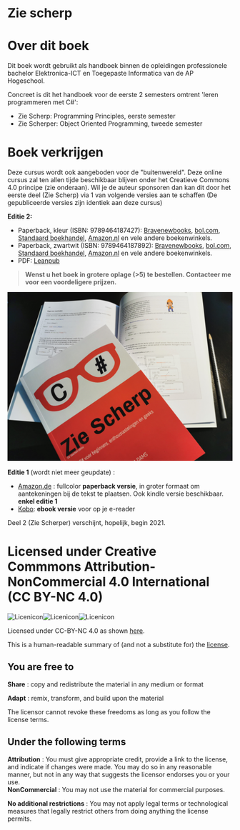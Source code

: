 # Zie scherp
# Over dit boek

Dit boek wordt gebruikt als handboek binnen de opleidingen professionele bachelor Elektronica-ICT en Toegepaste Informatica van de AP Hogeschool.

Concreet is dit het handboek voor de eerste 2 semesters omtrent 'leren programmeren met C\#':

* Zie Scherp: Programming Principles, eerste semester
* Zie Scherper: Object Oriented Programming, tweede semester

# Boek verkrijgen

Deze cursus wordt ook aangeboden voor de "buitenwereld". Deze online cursus zal ten allen tijde beschikbaar blijven onder het Creatieve Commons 4.0 principe (zie onderaan). Wil je de auteur sponsoren dan kan dit door het eerste deel (Zie Scherp) via 1 van volgende versies aan te schaffen (De gepubliceerde versies zijn identiek aan deze cursus)

**Editie 2:**
* Paperback, kleur (ISBN: 9789464187427): [Bravenewbooks](https://www.bravenewbooks.nl/shop/index.php/catalog/product/view/id/544359/s/zie-scherp-c-voor-beginners-enthousiastelingen-en-geeks-251307-www-bravenewbooks-nl/), [bol.com](https://www.bol.com/nl/p/zie-scherp/9300000023492179/?bltgh=pyHQVLKbHvqg3UcCFz9Crw.1_4.6.ProductImage), [Standaard boekhandel](https://www.standaardboekhandel.be/p/zie-scherp-9789464187427), [Amazon.nl](https://www.amazon.nl/dp/9464187425/ref=sr_1_3?__mk_nl_NL=%C3%85M%C3%85%C5%BD%C3%95%C3%91&dchild=1&keywords=zie+scherp&qid=1611095821&sr=8-3) en vele andere boekenwinkels.
* Paperback, zwartwit (ISBN: 9789464187892): [Bravenewbooks](https://www.bravenewbooks.nl/shop/index.php/catalog/product/view/id/544439/s/zie-scherp-c-voor-beginners-enthousiastelingen-en-geeks-zwartwit-editie-252007-www-bravenewbooks-nl/), [bol.com](https://www.bol.com/nl/p/zie-scherp/9300000023492108/?bltgh=m6bIdbUGWkGwdhcHLmNDmw.1_4.8.ProductTitle), [Standaard boekhandel](https://www.standaardboekhandel.be/p/zie-scherp-9789464187892), [Amazon.nl](https://www.amazon.nl/dp/9464187891/ref=sr_1_2?__mk_nl_NL=%C3%85M%C3%85%C5%BD%C3%95%C3%91&dchild=1&keywords=zie+scherp&qid=1611095821&sr=8-2) en vele andere boekenwinkels.
* PDF: [Leanpub](http://leanpub.com/ziescherp/)
  
> **Wenst u het boek in grotere oplage (>5) te bestellen. Contacteer me voor  een voordeligere prijzen.**

![](./assets/boek.jpg)

**Editie 1** (wordt niet meer geupdate) :
* [Amazon.de](https://www.amazon.de/dp/B08HGNS5SF) : fullcolor **paperback versie**, in groter formaat om aantekeningen bij de tekst te plaatsen. Ook kindle versie beschikbaar. **enkel editie 1**
* [Kobo](https://www.kobo.com/be/nl/ebook/zie-scherp): **ebook versie** voor op je e-reader


Deel 2 (Zie Scherper) verschijnt, hopelijk, begin 2021.

# Licensed under Creative Commmons Attribution-NonCommercial 4.0 International \(CC BY-NC 4.0\)

![Licenicon](/assets/ccicon.png)![Licenicon](/assets/ccat.png)![Licenicon](/assets/ccnc.png)

Licensed under CC-BY-NC 4.0 as shown [here](LICENSE.MD).

This is a human-readable summary of \(and not a substitute for\) the [license](LICENSE.MD).

## You are free to

**Share** : copy and redistribute the material in any medium or format

**Adapt** : remix, transform, and build upon the material

The licensor cannot revoke these freedoms as long as you follow the license terms.

## Under the following terms

**Attribution** : You must give appropriate credit, provide a link to the license, and indicate if changes were made. You may do so in any reasonable manner, but not in any way that suggests the licensor endorses you or your use.  
**NonCommercial** : You may not use the material for commercial purposes.

**No additional restrictions** : You may not apply legal terms or technological measures that legally restrict others from doing anything the license permits.
